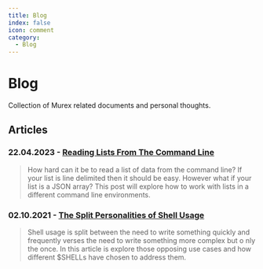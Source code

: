 ```yaml
---
title: Blog
index: false
icon: comment
category:
  - Blog
---
```


# Blog

Collection of Murex related documents and personal thoughts.

## Articles

### 22.04.2023 - [Reading Lists From The Command Line](reading_lists.md)

> How hard can it be to read a list of data from the command line? If your list is line delimited then it should be easy. However what
> if your list is a JSON array? This post will explore how to work with lists in a different command line environments.

### 02.10.2021 - [The Split Personalities of Shell Usage](split_personalities.md)

> Shell usage is split between the need to write something quickly and frequently verses the need to write something more complex but o
> nly the once. In this article is explore those opposing use cases and how different $SHELLs have chosen to address them.
